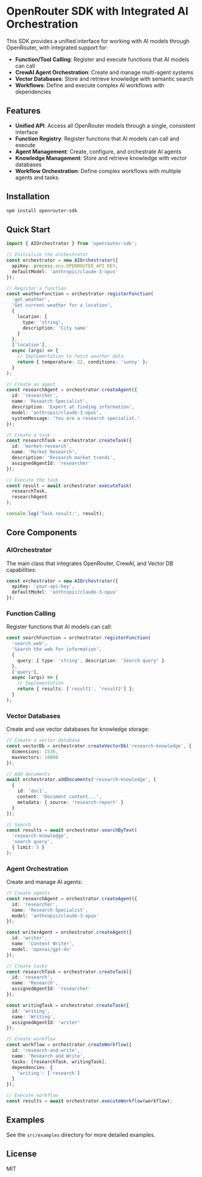 # OpenRouter SDK with Integrated AI Orchestration

This SDK provides a unified interface for working with AI models through OpenRouter, with integrated support for:

- **Function/Tool Calling**: Register and execute functions that AI models can call
- **CrewAI Agent Orchestration**: Create and manage multi-agent systems
- **Vector Databases**: Store and retrieve knowledge with semantic search
- **Workflows**: Define and execute complex AI workflows with dependencies

## Features

- **Unified API**: Access all OpenRouter models through a single, consistent interface
- **Function Registry**: Register functions that AI models can call and execute
- **Agent Management**: Create, configure, and orchestrate AI agents
- **Knowledge Management**: Store and retrieve knowledge with vector databases
- **Workflow Orchestration**: Define complex workflows with multiple agents and tasks

## Installation

```bash
npm install openrouter-sdk
```

## Quick Start

```typescript
import { AIOrchestrator } from 'openrouter-sdk';

// Initialize the orchestrator
const orchestrator = new AIOrchestrator({
  apiKey: process.env.OPENROUTER_API_KEY,
  defaultModel: 'anthropic/claude-3-opus'
});

// Register a function
const weatherFunction = orchestrator.registerFunction(
  'get_weather',
  'Get current weather for a location',
  {
    location: {
      type: 'string',
      description: 'City name'
    }
  },
  ['location'],
  async (args) => {
    // Implementation to fetch weather data
    return { temperature: 22, conditions: 'sunny' };
  }
);

// Create an agent
const researchAgent = orchestrator.createAgent({
  id: 'researcher',
  name: 'Research Specialist',
  description: 'Expert at finding information',
  model: 'anthropic/claude-3-opus',
  systemMessage: 'You are a research specialist.'
});

// Create a task
const researchTask = orchestrator.createTask({
  id: 'market-research',
  name: 'Market Research',
  description: 'Research market trends',
  assignedAgentId: 'researcher'
});

// Execute the task
const result = await orchestrator.executeTask(
  researchTask,
  researchAgent
);

console.log('Task result:', result);
```

## Core Components

### AIOrchestrator

The main class that integrates OpenRouter, CrewAI, and Vector DB capabilities:

```typescript
const orchestrator = new AIOrchestrator({
  apiKey: 'your-api-key',
  defaultModel: 'anthropic/claude-3-opus'
});
```

### Function Calling

Register functions that AI models can call:

```typescript
const searchFunction = orchestrator.registerFunction(
  'search_web',
  'Search the web for information',
  {
    query: { type: 'string', description: 'Search query' }
  },
  ['query'],
  async (args) => {
    // Implementation
    return { results: ['result1', 'result2'] };
  }
);
```

### Vector Databases

Create and use vector databases for knowledge storage:

```typescript
// Create a vector database
const vectorDb = orchestrator.createVectorDb('research-knowledge', {
  dimensions: 1536,
  maxVectors: 10000
});

// Add documents
await orchestrator.addDocuments('research-knowledge', [
  {
    id: 'doc1',
    content: 'Document content...',
    metadata: { source: 'research-report' }
  }
]);

// Search
const results = await orchestrator.searchByText(
  'research-knowledge',
  'search query',
  { limit: 5 }
);
```

### Agent Orchestration

Create and manage AI agents:

```typescript
// Create agents
const researchAgent = orchestrator.createAgent({
  id: 'researcher',
  name: 'Research Specialist',
  model: 'anthropic/claude-3-opus'
});

const writerAgent = orchestrator.createAgent({
  id: 'writer',
  name: 'Content Writer',
  model: 'openai/gpt-4o'
});

// Create tasks
const researchTask = orchestrator.createTask({
  id: 'research',
  name: 'Research',
  assignedAgentId: 'researcher'
});

const writingTask = orchestrator.createTask({
  id: 'writing',
  name: 'Writing',
  assignedAgentId: 'writer'
});

// Create workflow
const workflow = orchestrator.createWorkflow({
  id: 'research-and-write',
  name: 'Research and Write',
  tasks: [researchTask, writingTask],
  dependencies: {
    'writing': ['research']
  }
});

// Execute workflow
const results = await orchestrator.executeWorkflow(workflow);
```

## Examples

See the `src/examples` directory for more detailed examples.

## License

MIT